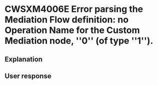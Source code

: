 # CWSXM4006E Error parsing the Mediation Flow definition: no Operation Name for the Custom Mediation node, ''0'' (of type ''1'').

## Explanation

## User response